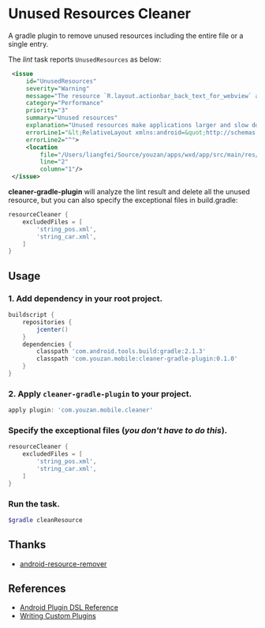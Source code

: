 # Unused Resources Cleaner

A gradle plugin to remove unused resources including the entire file or a single entry.

The *lint* task reports `UnusedResources` as below:

```xml
 <issue                                                                                          
     id="UnusedResources"                                                                        
     severity="Warning"                                                                          
     message="The resource `R.layout.actionbar_back_text_for_webview` appears to be unused"      
     category="Performance"                                                                      
     priority="3"                                                                                
     summary="Unused resources"                                                                  
     explanation="Unused resources make applications larger and slow down builds."               
     errorLine1="&lt;RelativeLayout xmlns:android=&quot;http://schemas.android.com/apk/res/android&quot;"
     errorLine2="^">                                                                             
     <location                                                                                   
         file="/Users/liangfei/Source/youzan/apps/wxd/app/src/main/res/layouts/common/layout/actionbar_back_text_for_webview.xml"
         line="2"                                                                                
         column="1"/>                                                                            
 </issue>
```

**cleaner-gradle-plugin** will analyze the lint result and delete all the unused resource, 
but you can also specify the exceptional files in build.gradle:

```groovy
resourceCleaner {
    excludedFiles = [
        'string_pos.xml',
        'string_car.xml',
    ]
}
```

Usage
---

### 1. Add dependency in your root project.
```groovy
buildscript {
    repositories {
        jcenter()
    }
    dependencies {
        classpath 'com.android.tools.build:gradle:2.1.3'
        classpath 'com.youzan.mobile:cleaner-gradle-plugin:0.1.0'
    }
}
```

### 2. Apply `cleaner-gradle-plugin` to your project.
```groovy
apply plugin: 'com.youzan.mobile.cleaner'
```

### Specify the exceptional files (*you don't have to do this*).
```groovy
resourceCleaner {
    excludedFiles = [
        'string_pos.xml',
        'string_car.xml',
    ]
}
```

### Run the task.
```bash
$gradle cleanResource
```

Thanks
---
* [android-resource-remover](https://github.com/KeepSafe/android-resource-remover)

References
---
* [Android Plugin DSL Reference](http://google.github.io/android-gradle-dsl/current/)
* [Writing Custom Plugins](https://docs.gradle.org/current/userguide/custom_plugins.html)
